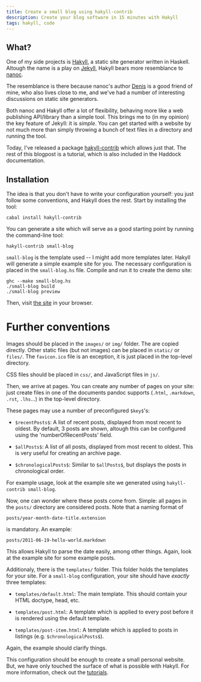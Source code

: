 ```yaml
---
title: Create a small blog using hakyll-contrib
description: Create your blog software in 15 minutes with Hakyll
tags: hakyll, code
---
```


## What?

One of my side projects is [Hakyll], a static site generator written in Haskell.
Altough the name is a play on [Jekyll], Hakyll bears more resemblance to
[nanoc].

[Hakyll]: http://jaspervdj.be/hakyll
[Jekyll]: http://jekyllrb.com
[nanoc]: http://nanoc.stoneship.org

The resemblance is there because nanoc's author [Denis] is a good friend of mine,
who also lives close to me, and we've had a number of interesting discussions on
static site generators.

[Denis]: http://stoneship.org

Both nanoc and Hakyll offer a lot of flexibility, behaving more like a web
publishing API/library than a simple tool. This brings me to (in my opinion) the
key feature of Jekyll: it is *simple*. You can get started with a website by not
much more than simply throwing a bunch of text files in a directory and running
the tool.

Today, I've released a package [hakyll-contrib] which allows just that. The rest
of this blogpost is a tutorial, which is also included in the Haddock
documentation.

[hakyll-contrib]: http://hackage.haskell.org/package/hakyll-contrib

## Installation

The idea is that you don't have to write your configuration yourself: you
just follow some conventions, and Hakyll does the rest. Start by installing the
tool:

    cabal install hakyll-contrib

You can generate a site which will serve as a good starting point by running
the command-line tool:

    hakyll-contrib small-blog

`small-blog` is the template used -- I might add more templates later. Hakyll
will generate a simple example site for you. The necessary configuration is
placed in the `small-blog.hs` file. Compile and run it to create the demo site:

    ghc --make small-blog.hs
    ./small-blog build
    ./small-blog preview

Then, visit [the site](http://localhost:8000) in your browser.

# Further conventions

Images should be placed in the `images/` or `img/` folder. The are copied
directly. Other static files (but not images) can be placed in `static/` or
`files/`. The `favicon.ico` file is an exception, it is just placed in the
top-level directory.

CSS files should be placed in `css/`, and JavaScript files in `js/`.

Then, we arrive at pages. You can create any number of pages on your site: just
create files in one of the documents pandoc supports (`.html`, `.markdown`,
`.rst`, `.lhs`...) in the top-level directory.

These pages may use a number of preconfigured `$key$`'s:

* `$recentPosts$`: A list of recent posts, displayed from most recent to
  oldest. By default, 3 posts are shown, altough this can be configured using
  the 'numberOfRecentPosts' field.

* `$allPosts$`: A list of all posts, displayed from most recent to oldest.
  This is very useful for creating an archive page.

* `$chronologicalPosts$`: Similar to `$allPosts$`, but displays the posts in
  chronological order.

For example usage, look at the example site we generated using
`hakyll-contrib small-blog`.

Now, one can wonder where these posts come from. Simple: all pages in the
`posts/` directory are considered posts. Note that a naming format of

    posts/year-month-date-title.extension

is mandatory. An example:

    posts/2011-06-19-hello-world.markdown

This allows Hakyll to parse the date easily, among other things. Again, look
at the example site for some example posts.

Additionaly, there is the `templates/` folder. This folder holds the
templates for your site. For a `small-blog` configuration, your site should
have *exactly* three templates:

* `templates/default.html`: The main template. This should contain your
  HTML doctype, head, etc.

* `templates/post.html`: A template which is applied to every post before
  it is rendered using the default template.

* `templates/post-item.html`: A template which is applied to posts in
  listings (e.g. `$chronologicalPosts$`).

Again, the example should clarify things.

This configuration should be enough to create a small personal website. But,
we have only touched the surface of what is possible with Hakyll. For more
information, check out the [tutorials](http://jaspervdj.be/hakyll).
